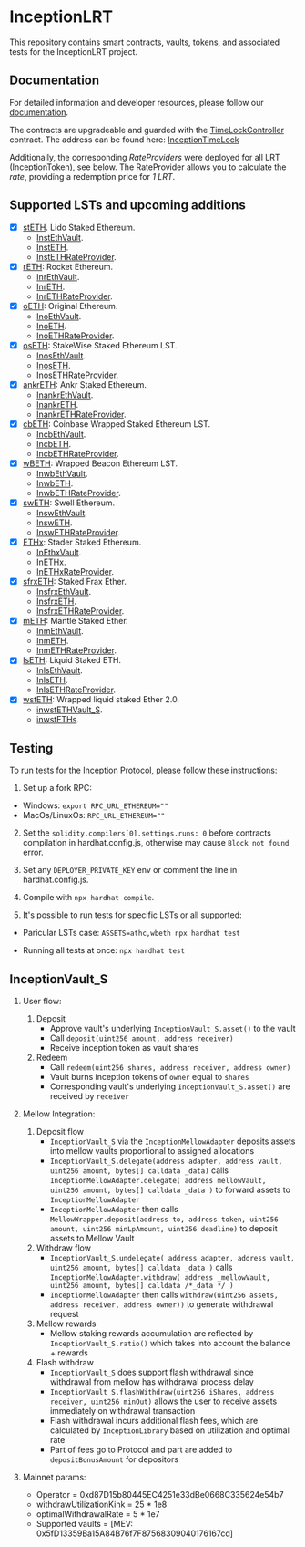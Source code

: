 # InceptionLRT

This repository contains smart contracts, vaults, tokens, and associated tests for the InceptionLRT project.

## Documentation

For detailed information and developer resources, please follow our [documentation](https://docs.inceptionlrt.com/contracts).

The contracts are upgradeable and guarded with the [TimeLockController](https://docs.openzeppelin.com/contracts/4.x/api/governance#TimelockController) contract.
The address can be found here: [InceptionTimeLock](https://etherscan.io/address/0x650bd9dee50e3ee15cbb49749ff6abcf55a8fb1e)

Additionally, the corresponding _RateProviders_ were deployed for all LRT (InceptionToken), see below. The RateProvider allows you to calculate the _rate_, providing a redemption price for _1 LRT_.

## Supported LSTs and upcoming additions

- [x] [stETH](https://etherscan.io/address/0xae7ab96520DE3A18E5e111B5EaAb095312D7fE84). Lido Staked Ethereum.
  - [InstEthVault](https://etherscan.io/address/0x814CC6B8fd2555845541FB843f37418b05977d8d).
  - [InstETH](https://etherscan.io/address/0x7FA768E035F956c41d6aeaa3Bd857e7E5141CAd5).
  - [InstETHRateProvider](https://etherscan.io/address/0x343281bb5029c4b698fe736d800115ac64d5de39).
- [x] [rETH](https://etherscan.io/address/0xae78736cd615f374d3085123a210448e74fc6393): Rocket Ethereum.
  - [InrEthVault](https://etherscan.io/address/0x1Aa53BC4Beb82aDf7f5EDEE9e3bBF3434aD59F12).
  - [InrETH](https://etherscan.io/address/0x80d69e79258FE9D056c822461c4eb0B4ca8802E2).
  - [InrETHRateProvider](https://etherscan.io/address/0xD6d553327b16dd6076D69c2DAEc91A50dD1E9F66).
- [x] [oETH](https://etherscan.io/address/0x856c4Efb76C1D1AE02e20CEB03A2A6a08b0b8dC3): Original Ethereum.
  - [InoEthVault](https://etherscan.io/address/0x4878F636A9Aa314B776Ac51A25021C44CAF86bEd).
  - [InoETH](https://etherscan.io/address/0x9181f633E9B9F15A32d5e37094F4C93b333e0E92).
  - [InoETHRateProvider](https://etherscan.io/address/0xbd600020f943f7C61a8123fE2720A05434A3B38b).
- [x] [osETH](https://etherscan.io/address/0xf1C9acDc66974dFB6dEcB12aA385b9cD01190E38): StakeWise Staked Ethereum LST.
  - [InosEthVault](https://etherscan.io/address/0xA9F8c770661BeE8DF2D026edB1Cb6FF763C780FF).
  - [InosETH](https://etherscan.io/address/0xfD07fD5EBEa6F24888a397997E262179Bf494336).
  - [InosETHRateProvider](https://etherscan.io/address/0x1F27848Ae927Ba278eE575e4A55f6c7ED7BFFe8C).
- [x] [ankrETH](https://etherscan.io/address/0xe95a203b1a91a908f9b9ce46459d101078c2c3cb): Ankr Staked Ethereum.
  - [InankrEthVault](https://etherscan.io/address/0x36B429439AB227fAB170A4dFb3321741c8815e55).
  - [InankrETH](https://etherscan.io/address/0xfa2629B9cF3998D52726994E0FcdB750224D8B9D).
  - [InankrETHRateProvider](https://etherscan.io/address/0x8bC73134A736437da780570308d3b37b67174ddb).
- [x] [cbETH](https://etherscan.io/address/0xBe9895146f7AF43049ca1c1AE358B0541Ea49704): Coinbase Wrapped Staked Ethereum LST.
  - [IncbEthVault](https://etherscan.io/address/0xfE715358368416E01d3A961D3a037b7359735d5e).
  - [IncbETH](https://etherscan.io/address/0xBf19Eead55a6B100667f04F8FBC5371E03E8ab2E).
  - [IncbETHRateProvider](https://etherscan.io/address/0xa1Bb72c5915a7e2C85BaeA2C563858eaCB3F7A45).
- [x] [wBETH](https://etherscan.io/address/0xa2e3356610840701bdf5611a53974510ae27e2e1): Wrapped Beacon Ethereum LST.
  - [InwbEthVault](https://etherscan.io/address/0xC0660932C5dCaD4A1409b7975d147203B1e9A2B6).
  - [InwbETH](https://etherscan.io/address/0xDA9B11Cd701e10C2Ec1a284f80820eDD128c5246).
  - [InwbETHRateProvider](https://etherscan.io/address/0x69c59c3DD7566eb12792203f8F832ca81a050eB1).
- [x] [swETH](https://etherscan.io/address/0xf951e335afb289353dc249e82926178eac7ded78): Swell Ethereum.
  - [InswEthVault](https://etherscan.io/address/0xc4181dC7BB31453C4A48689ce0CBe975e495321c).
  - [InswETH](https://etherscan.io/address/0xC3ADe5aCe1bBb033CcAE8177C12Ecbfa16bD6A9D).
  - [InswETHRateProvider](https://etherscan.io/address/0xebFa0353DFF1801F5c8Ea07448771D6FadD1E721).
- [x] [ETHx](https://etherscan.io/address/0xA35b1B31Ce002FBF2058D22F30f95D405200A15b): Stader Staked Ethereum.
  - [InEthxVault](https://etherscan.io/address/0x90E80E25ABDB6205B08DeBa29a87f7eb039023C2).
  - [InETHx](https://etherscan.io/address/0x57a5a0567187FF4A8dcC1A9bBa86155E355878F2).
  - [InETHxRateProvider](https://etherscan.io/address/0xd812bA3543f9aB64b2BCBcE34fb3b00bFF2bA2FC).
- [x] [sfrxETH](https://etherscan.io/address/0xac3e018457b222d93114458476f3e3416abbe38f): Staked Frax Ether.
  - [InsfrxEthVault](https://etherscan.io/address/0x295234B7E370a5Db2D2447aCA83bc7448f151161).
  - [InsfrxETH](https://etherscan.io/address/0x668308d77be3533c909a692302Cb4D135Bf8041C).
  - [InsfrxETHRateProvider](https://etherscan.io/address/0x07f86901057F392fd3A508b8AbcbaafB08c13B1e).
- [x] [mETH](https://etherscan.io/address/0xd5F7838F5C461fefF7FE49ea5ebaF7728bB0ADfa): Mantle Staked Ether.
  - [InmEthVault](https://etherscan.io/address/0xd0ee89d82183D7Ddaef14C6b4fC0AA742F426355).
  - [InmETH](https://etherscan.io/address/0xeCf3672A6d2147E2A77f07069Fb48d8Cf6F6Fbf9).
  - [InmETHRateProvider](https://etherscan.io/address/0xA22A7A8c550760574Fd7b722C9f7100902D57707).
- [x] [lsETH](https://etherscan.io/address/0x8c1BEd5b9a0928467c9B1341Da1D7BD5e10b6549): Liquid Staked ETH.
  - [InlsEthVault](https://etherscan.io/address/0x6E17a8b5D33e6DBdB9fC61d758BF554b6AD93322).
  - [InlsETH](https://etherscan.io/address/0x94B888E11a9E960A9c3B3528EB6aC807B27Ca62E).
  - [InlsETHRateProvider](https://etherscan.io/address/0x20f6d8e1e821Bd5B94f7bF725AF304Bc5ef09c36).
- [x] [wstETH](https://etherscan.io/address/0x7f39C581F595B53c5cb19bD0b3f8dA6c935E2Ca0): Wrapped liquid staked Ether 2.0.
  - [inwstETHVault_S](https://etherscan.io/address/0xf9D9F828989A624423C48b95BC04E9Ae0ef5Ec97).
  - [inwstETHs](https://etherscan.io/address/0x8E0789d39db454DBE9f4a77aCEF6dc7c69f6D552).

## Testing

To run tests for the Inception Protocol, please follow these instructions:

1. Set up a fork RPC:

- Windows: `export RPC_URL_ETHEREUM=""`
- MacOs/LinuxOs: `RPC_URL_ETHEREUM=""`

2. Set the `solidity.compilers[0].settings.runs: 0` before contracts compilation in hardhat.config.js,
   otherwise may cause `Block not found` error.

3. Set any `DEPLOYER_PRIVATE_KEY` env or comment the line in hardhat.config.js.

4. Compile with `npx hardhat compile`.

5. It's possible to run tests for specific LSTs or all supported:

- Paricular LSTs case:
  `ASSETS=athc,wbeth npx hardhat test`

- Running all tests at once:
  `npx hardhat test`

## InceptionVault_S
1. User flow:
   
    1. Deposit
        - Approve vault's underlying `InceptionVault_S.asset()` to the vault
        - Call `deposit(uint256 amount, address receiver)`
        - Receive inception token as vault shares
    2. Redeem
        - Call `redeem(uint256 shares, address receiver, address owner)`
        - Vault burns inception tokens of `owner` equal to `shares`
        - Corresponding vault's underlying `InceptionVault_S.asset()` are received by `receiver`
2. Mellow Integration:
   
    1. Deposit flow
        - `InceptionVault_S` via the `InceptionMellowAdapter` deposits assets into mellow vaults proportional to assigned allocations
        - `InceptionVault_S.delegate(address adapter, address vault, uint256 amount, bytes[] calldata _data)` calls `InceptionMellowAdapter.delegate( address mellowVault, uint256 amount, bytes[] calldata _data )` to forward assets to `InceptionMellowAdapter`
        - `InceptionMellowAdapter` then calls `MellowWrapper.deposit(address to, address token, uint256 amount, uint256 minLpAmount, uint256 deadline)` to deposit assets to Mellow Vault
    2. Withdraw flow
        - `InceptionVault_S.undelegate( address adapter, address vault, uint256 amount, bytes[] calldata _data )` calls `InceptionMellowAdapter.withdraw( address _mellowVault, uint256 amount, bytes[] calldata /*_data */ )`
        - `InceptionMellowAdapter` then calls `withdraw(uint256 assets, address receiver, address owner))` to generate withdrawal request
    3. Mellow rewards
        - Mellow staking rewards accumulation are reflected by `InceptionVault_S.ratio()` which takes into account the balance + rewards
    4. Flash withdraw
        - `InceptionVault_S` does support flash withdrawal since withdrawal from mellow has withdrawal process delay
        - `InceptionVault_S.flashWithdraw(uint256 iShares, address receiver, uint256 minOut)` allows the user to receive assets immediately on withdrawal transaction
        - Flash withdrawal incurs additional flash fees, which are calculated by `InceptionLibrary` based on utilization and optimal rate
        - Part of fees go to Protocol and part are added to `depositBonusAmount` for depositors
3. Mainnet params:
   
    - Operator = 0xd87D15b80445EC4251e33dBe0668C335624e54b7
    - withdrawUtilizationKink = 25 * 1e8
    - optimalWithdrawalRate = 5 * 1e7
    - Supported vaults = [MEV: 0x5fD13359Ba15A84B76f7F87568309040176167cd]

        
